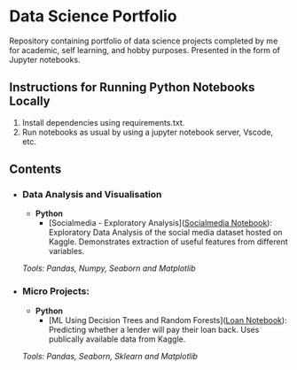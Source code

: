 # Data Science Portfolio
Repository containing portfolio of data science projects completed by me for academic, self learning, and hobby purposes. Presented in the form of Jupyter notebooks.

## Instructions for Running Python Notebooks Locally
1. Install dependencies using requirements.txt.
2. Run notebooks as usual by using a jupyter notebook server, Vscode, etc.

## Contents

- ### Data Analysis and Visualisation
	- __Python__
		- [Socialmedia - Exploratory Analysis]([Socialmedia Notebook](https://github.com/MarBenitez/data-science-portfolio/blob/main/socialmedia%20EDA/socialmedia_EDA.ipynb)): Exploratory Data Analysis of the social media dataset hosted on Kaggle. Demonstrates extraction of useful features from different variables.
		
	_Tools: Pandas, Numpy, Seaborn and Matplotlib_


- ### Micro Projects: 

	- __Python__
		 -  [ML Using Decision Trees and Random Forests]([Loan Notebook](https://github.com/MarBenitez/data-science-portfolio/blob/main/micro%20projects/lending%20loan%20ML/loan_ML_DC_RF.ipynb)): Predicting whether a lender will pay their loan back. Uses publically available data from Kaggle.

		
	_Tools: Pandas, Seaborn, Sklearn and Matplotlib_
